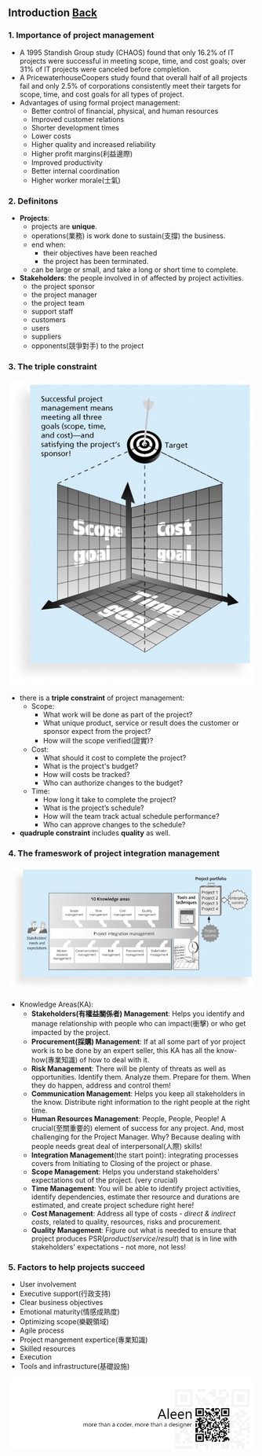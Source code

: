 ## Introduction	[Back](./../projectManagement.md)

### 1. Importance of project management

- A 1995 Standish Group study (CHAOS) found that only 16.2% of IT projects were successful in meeting scope, time, and cost goals; over 31% of IT projects were canceled before completion.
- A PricewaterhouseCoopers study found that overall half of all projects fail and only 2.5% of corporations consistently meet their targets for scope, time, and cost goals for all types of project.
- Advantages of using formal project management:
	- Better control of financial, physical, and human resources
	- Improved customer relations
	- Shorter development times
	- Lower costs
	- Higher quality and increased reliability
	- Higher profit margins(利益邊際)
	- Improved productivity
	- Better internal coordination
	- Higher worker morale(士氣)

### 2. Definitons

- **Projects**: 
    - projects are **unique**.
	- operations(業務) is work done to sustain(支撐) the business.
	- end when: 
		- their objectives have been reached
		- the project has been terminated.
	- can be large or small, and take a long or short time to complete.
- **Stakeholders**: the people involved in of affected by project activities.
	- the project sponsor
	- the project manager
	- the project team
	- support staff
	- customers
	- users
	- suppliers
	- opponents(競爭對手) to the project

### 3. The triple constraint

<img src="./triple_constraint.jpg">

- there is a **triple constraint** of project management:
	- Scope:
		- What work will be done as part of the project?
		- What unique product, service or result does the  customer or sponsor expect from the project?
		- How will the scope verified(證實)?
	- Cost:
		- What should it cost to complete the project?
		- What is the project's budget?
		- How will costs be tracked?
		- Who can authorize changes to the budget?
	- Time:
		- How long it take to complete the project?
		- What is the project’s schedule?
		- How will the team track actual schedule performance?
		- Who can approve changes to the schedule?
- **quadruple constraint** includes **quality** as well.

### 4. The frameswork of project integration management

<img src="./framework.jpg">

- Knowledge Areas(KA):
	- **Stakeholders(有權益關係者) Management**: Helps you identify and manage relationship with people who can impact(衝擊) or who get impacted by the project.
	- **Procurement(採購) Management**: If at all some part of yor project work is to be done by an expert seller, this KA has all the know-how(專業知識) of how to deal with it.
	- **Risk Management**: There will be plenty of threats as well as opportunities. Identify them. Analyze them. Prepare for them. When they do happen, address and control them!
	- **Communication Management**: Helps you keep all stakeholders in the know. Distribute right information to the right people at the right time.
	- **Human Resources Management**: People, People, People! A crucial(至關重要的) element of success for any project. And, most challenging for the Project Manager. Why? Because dealing with people needs great deal of interpersonal(人際) skills!
	- **Integration Management**(the start point): integrating processes covers from Initiating to Closing of the project or phase.
	- **Scope Management**: Helps you understand stakeholders' expectations out of the project. (very crucial)
	- **Time Management**: You will be able to identify project activities, identify dependencies, estimate ther resource and durations are estimated, and create project schedure right here!
	- **Cost Management**: Address all type of costs - *direct & indirect costs*, related to quality, resources, risks and procurement.
	- **Quality Management**: Figure out what is needed to ensure that project produces PSR(*product*/*service*/*result*) that is in line with stakeholders' expectations - not more, not less!

### 5. Factors to help projects succeed

- User involvement
- Executive support(行政支持)
- Clear business objectives
- Emotional maturity(情感成熟度)
- Optimizing scope(樂觀領域)
- Agile process
- Project mangement expertice(專業知識)
- Skilled resources
- Execution
- Tools and infrastructure(基礎設施)

<a href="http://aleen42.github.io/" target="_blank" ><img src="./../../pic/tail.gif"></a>
